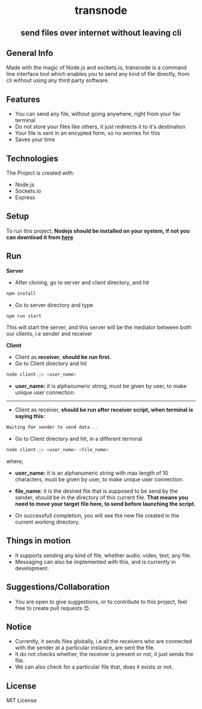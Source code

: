 <div align="center">
  <h1>transnode</h1>
  <h2>send files over internet without leaving cli</h2>
</div>

## General Info

Made with the magic of Node.js and sockets.io, transnode is a command line interface tool which enables you to send any kind of file directly, from cli without using any third party software.

## Features

- You can send any file, without going anywhere, right from your fav terminal
- Do not store your files like others, it just redirects it to it's destination
- Your file is sent in an encypted form, so no worries for this
- Saves your time

## Technologies

The Project is created with:

- Node.js
- Sockets.io
- Express

## Setup

To run this project, **Nodejs should be installed on your system, if not you can download it from [here](https://nodejs.org/en/)**

## Run

**Server**

- After cloning, go to server and client directory, and hit

```js
npm install
```

- Go to server directory and type

```js
npm run start
```

This will start the server, and this server will be the mediator between both our clients, i.e sender and receiver

**Client**

- Client as **receiver**, **should be run first.**
- Go to Client directory and hit

```js
node client.js <user_name>
```

- **user_name:** it is alphanumeric string, must be given by user, to make unique user connection.

<hr/>

- Client as receiver, **should be run after receiver script, when terminal is saying this:**

```js
Waiting for sender to send data...
```

- Go to Client directory and hit, in a different terminal

```js
node client.js <user_name> <file_name>
```

where,

- **user_name:** it is an alphanumeric string with max length of 10 characters, must be given by user, to make unique user connection.

- **file_name:** it is the desired file that is supposed to be send by the sender, should be in the directory of this current file. **That means you need to move your target file here, to send before launching the script.**

* On successfull completion, you will see the new file created in the current working directory.

## Things in motion

- It supports sending any kind of file, whether audio, video, text, any file.
- Messaging can also be implemented with this, and is currently in development.

## Suggestions/Collaboration

- You are open to give suggestions, or to contribute to this project, feel free to create pull requests 😊.

## Notice

- Currently, it sends files globally, i.e all the receivers who are connected with the sender at a particular instance, are sent the file.
- It do not checks whether, the receiver is present or not, it just sends the file.
- We can also check for a particular file that, does it exists or not.

## License

MIT License
